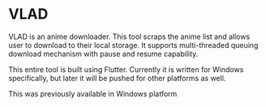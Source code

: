 # VLAD

VLAD is an anime downloader. This tool scraps the anime list and allows user to download to their local storage.
It supports multi-threaded queuing download mechanism with pause and resume capability.

This entire tool is built using Flutter. Currently it is written for Windows specifically, but later it will 
be pushed for other platforms as well.

This was previously available in Windows platform
